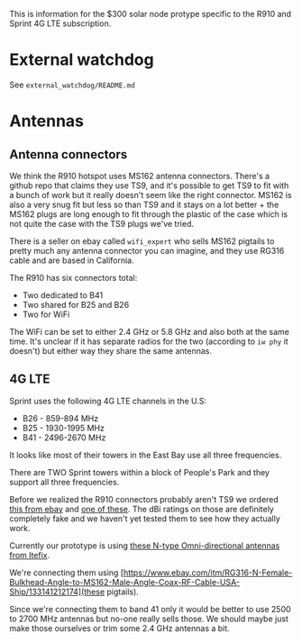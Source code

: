 
This is information for the $300 solar node protype specific to the R910 and Sprint 4G LTE subscription.

# External watchdog

See `external_watchdog/README.md`

# Antennas

## Antenna connectors

We think the R910 hotspot uses MS162 antenna connectors. There's a github repo that claims they use TS9, and it's possible to get TS9 to fit with a bunch of work but it really doesn't seem like the right connector. MS162 is also a very snug fit but less so than TS9 and it stays on a lot better + the MS162 plugs are long enough to fit through the plastic of the case which is not quite the case with the TS9 plugs we've tried.

There is a seller on ebay called `wifi_expert` who sells MS162 pigtails to pretty much any antenna connector you can imagine, and they use RG316 cable and are based in California.

The R910 has six connectors total:

* Two dedicated to B41
* Two shared for B25 and B26
* Two for WiFi

The WiFi can be set to either 2.4 GHz or 5.8 GHz and also both at the same time. It's unclear if it has separate radios for the two (according to `iw phy` it doesn't) but either way they share the same antennas.

## 4G LTE

Sprint uses the following 4G LTE channels in the U.S:

* B26 - 859-894 MHz
* B25 - 1930-1995 MHz
* B41 - 2496-2670 MHz

It looks like most of their towers in the East Bay use all three frequencies.

There are TWO Sprint towers within a block of People's Park and they support all three frequencies.

Before we realized the R910 connectors probably aren't TS9 we ordered [this from ebay](https://www.ebay.com/itm/35dBi-4G-LTE-Booster-Ampllifier-MIMO-Antenna-TS9-Telstra-Optus-for-Huawei-ZTE/302680390516) and [one of these](https://www.ebay.com/itm/4G-3G-Antenna-28dbi-SMA-TS9-for-USB-LTE-Modem-MiFi-Mobile-WiFi-Router-Hotspot-US/254331707508). The dBi ratings on those are definitely completely fake and we haven't yet tested them to see how they actually work.

Currently our prototype is using [these N-type Omni-directional antennas from ltefix](https://ltefix.com/shop/antennas/4g-lte-antennas/omni-directional/700-2700mhz-terminal-3-5dbi-4dbi-4g-lte-omni-antenna-vertical-n-male/).

We're connecting them using [https://www.ebay.com/itm/RG316-N-Female-Bulkhead-Angle-to-MS162-Male-Angle-Coax-RF-Cable-USA-Ship/133141212174](these pigtails).

Since we're connecting them to band 41 only it would be better to use 2500 to 2700 MHz antennas but no-one really sells those. We should maybe just make those ourselves or trim some 2.4 GHz antennas a bit.
